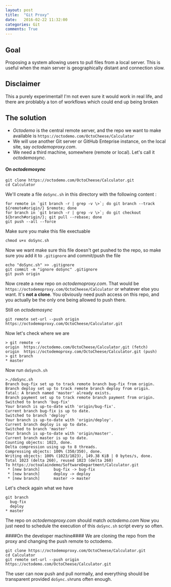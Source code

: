 ```yaml
---
layout: post
title:  "Git Proxy"
date:   2016-02-22 11:32:00
categories: Git
comments: True
---
```


## Goal

Proposing a system allowing users to pull files from a local server. This is useful when the main server is geographically distant and connection slow.

## Disclaimer

This a purely experimental! I'm not even sure it would work in real life, and there are problably a ton of workflows which could end up being broken

## The solution ##

- *Octodemo* is the central remote server, and the repo we want to make available is `https://octodemo.com/OctoCheese/Calculator`
- We will use another Git server or GitHub Enteprise instance, on the local site, say *octodemoproxy.com*.
- We need a third machine, somewhere (remote or local). Let's call it *octodemosync*.

#### On *octodemosync* ####

```
git clone https://octodemo.com/OctoCheese/Calculator.git
cd Calculator
```
 We'll create a file `doSync.sh` in this directory with the following content :

```
for remote in `git branch -r | grep -v \>`; do git branch --track ${remote#origin/} $remote; done
for branch in `git branch -r | grep -v \>`; do git checkout ${branch#origin/}; git pull --rebase; done
git push --all --force
```

Make sure you make this file exectuable

```
chmod u+x doSync.sh
```

 Now we want make sure this file doesn't get pushed to the repo, so make sure you add it to `.gitignore` and commit/push the file

 ```
 echo "doSync.sh" >> .gitignore
 git commit -m "ignore doSync" .gitignore
 git push origin
```

Now create a new repo on *octodemoproxy.com*. That would be `https://octodemoproxy.com/OctoCheese/Calculator` or whatever else you want. It's **not a clone**. You obviously need push access on this repo, and you actually be the only one being allowed to push there.

Still on *octodemosync*

```
git remote set-url --push origin https://octodemoproxy.com/OctoCheese/Calculator.git
```

Now let's check where we are

```
> git remote -v
origin	https://octodemo.com/OctoCheese/Calculator.git (fetch)
origin	https://octodemoproxy.com/OctoCheese/Calculator.git (push)
> git branch
* master
```

Now run `doSynch.sh`

```
>./doSync.sh
Branch bug-fix set up to track remote branch bug-fix from origin.
Branch deploy set up to track remote branch deploy from origin.
fatal: A branch named 'master' already exists.
Branch payment set up to track remote branch payment from origin.
Switched to branch 'bug-fix'
Your branch is up-to-date with 'origin/bug-fix'.
Current branch bug-fix is up to date.
Switched to branch 'deploy'
Your branch is up-to-date with 'origin/deploy'.
Current branch deploy is up to date.
Switched to branch 'master'
Your branch is up-to-date with 'origin/master'.
Current branch master is up to date.
Counting objects: 1023, done.
Delta compression using up to 8 threads.
Compressing objects: 100% (350/350), done.
Writing objects: 100% (1023/1023), 149.38 KiB | 0 bytes/s, done.
Total 1023 (delta 260), reused 1023 (delta 260)
To https://octoalaindemo/SoftwareDepartment/Calculator.git
 * [new branch]      bug-fix -> bug-fix
 * [new branch]      deploy -> deploy
 * [new branch]      master -> master
```

Let's check again what we have

```
git branch
  bug-fix
  deploy
* master
```

The repo on *octodemoproxy.com* should match  *octodemo.com*
Now you just need to schedule the execution of this `doSync.sh` script every so often.

####On the developer machine####
We are cloning the repo from the proxy and changing the push remote to octodemo.

```
git clone https://octodemoproxy.com/OctoCheese/Calculator.git
cd Calculator
git remote set-url --push origin https://octodemo.com/OctoCheese/Calculator.git
```

The user can now push and pull normally, and everything should be transparent provided `doSync.sh`runs often enough.
